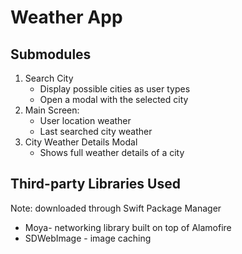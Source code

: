 # Weather App

## Submodules
1. Search City
    - Display possible cities as user types
    - Open a modal with the selected city
2. Main Screen: 
    - User location weather
    - Last searched city weather
3. City Weather Details Modal
    - Shows full weather details of a city


## Third-party Libraries Used 
Note: downloaded through Swift Package Manager
- Moya- networking library built on top of Alamofire
- SDWebImage - image caching
